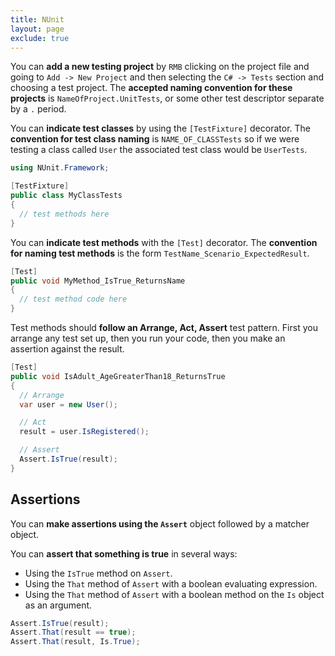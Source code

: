 ```yaml
---
title: NUnit
layout: page
exclude: true
---
```


You can **add a new testing project** by `RMB` clicking on the project file and going to `Add -> New Project` and then selecting the `C# -> Tests` section and choosing a test project. The **accepted naming convention for these projects** is `NameOfProject.UnitTests`, or some other test descriptor separate by a `.` period.

You can **indicate test classes** by using the `[TestFixture]` decorator. The **convention for test class naming** is `NAME_OF_CLASSTests` so if we were testing a class called `User` the associated test class would be `UserTests`. 
```csharp
using NUnit.Framework;

[TestFixture]
public class MyClassTests
{
  // test methods here
}
```

You can **indicate test methods** with the `[Test]` decorator. The **convention for naming test methods** is the form `TestName_Scenario_ExpectedResult`.
```csharp
[Test]
public void MyMethod_IsTrue_ReturnsName
{
  // test method code here
}
```

Test methods should **follow an Arrange, Act, Assert** test pattern. First you arrange any test set up, then you run your code, then you make an assertion against the result.
```csharp
[Test]
public void IsAdult_AgeGreaterThan18_ReturnsTrue
{
  // Arrange
  var user = new User();

  // Act
  result = user.IsRegistered();

  // Assert
  Assert.IsTrue(result);
}
```

## Assertions

You can **make assertions using the `Assert`** object followed by a matcher object. 

You can **assert that something is true** in several ways: 
- Using the `IsTrue` method on `Assert`. 
- Using the `That` method of `Assert` with a boolean evaluating expression. 
- Using the `That` method of `Assert` with a boolean method on the `Is` object as an argument.
```csharp
Assert.IsTrue(result);
Assert.That(result == true);
Assert.That(result, Is.True);
```
<!--stackedit_data:
eyJoaXN0b3J5IjpbMTE0Mzg1NDQ0MCwtMTczMjA3MjU3NCwxMj
M0NDU4ODQ2LC0yMDIwNTU3NDIzLC0xNzg5NzUxOTk5XX0=
-->